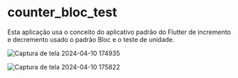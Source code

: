 # counter_bloc_test

Esta aplicação usa o conceito do aplicativo padrão do Flutter de incremento e decremento usado o padrão Bloc e o teste de unidade. 


![Captura de tela 2024-04-10 174935](https://github.com/luidemendesrios/counter_bloc_test/assets/66266273/ed567e30-77cc-49b3-8fff-2469821d8e42)


![Captura de tela 2024-04-10 175822](https://github.com/luidemendesrios/counter_bloc_test/assets/66266273/289b700b-dee4-47eb-a62c-975780f5979e)
